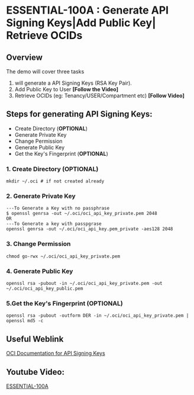 # ESSENTIAL-100A : **Generate API Signing** Keys|Add Public Key| Retrieve OCIDs

## Overview

The demo will cover three tasks

1.  will generate a API Signing Keys (RSA Key Pair).
2. Add Public Key to User **[Follow the Video]**
3. Retrieve OCIDs (eg: Tenancy/USER/Compartment etc) **[Follow Video]**

## Steps for generating API Signing Keys:
- Create Directory (**OPTIONAL**)
- Generate Private Key
- Change Permission
- Generate Public Key
- Get the Key's Fingerprint (**OPTIONAL**)

### 1. Create Directory (OPTIONAL)
	mkdir ~/.oci # if not created already

### 2. Generate Private Key
    ---To Generate a Key with no passphrase
    $ openssl genrsa -out ~/.oci/oci_api_key_private.pem 2048
    OR
    ---To Generate a key with passpgrase
    openssl genrsa -out ~/.oci/oci_api_key.pem_private -aes128 2048 
### 3. Change Permission    
	chmod go-rwx ~/.oci/oci_api_key_private.pem

### 4. Generate Public Key
	openssl rsa -pubout -in ~/.oci/oci_api_key_private.pem -out ~/.oci/oci_api_key_public.pem

### 5.Get the Key's Fingerprint (OPTIONAL)
	openssl rsa -pubout -outform DER -in ~/.oci/oci_api_key_private.pem | openssl md5 -c

## Useful Weblink

[OCI Documentation for API Signing Keys](https://docs.cloud.oracle.com/en-us/iaas/Content/API/Concepts/apisigningkey.htm)

## Youtube Video: 

[ESSENTIAL-100A](https://mylink)





